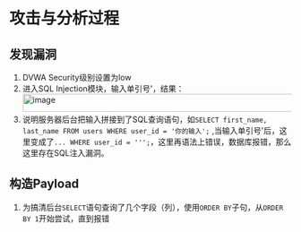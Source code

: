 # 攻击与分析过程
## 发现漏洞
1. DVWA Security级别设置为low
2. 进入SQL Injection模块，输入单引号'，结果：<img width="904" height="32" alt="image" src="https://github.com/user-attachments/assets/a0de06fd-7f05-4034-bc07-c73b55872445" />
3. 说明服务器后台把输入拼接到了SQL查询语句，如``SELECT first_name, last_name FROM users WHERE user_id = '你的输入';`` ,当输入单引号'后，这里变成了``... WHERE user_id = ''';``，这里再语法上错误，数据库报错，那么这里存在SQL注入漏洞。
## 构造Payload
1. 为搞清后台`SELECT`语句查询了几个字段（列），使用`ORDER BY`子句，从`ORDER BY 1`开始尝试，直到报错
